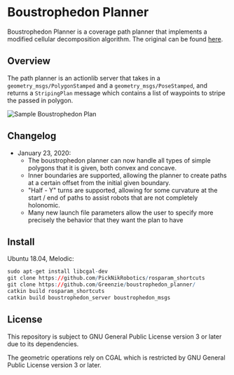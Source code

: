# Boustrophedon Planner
Boustrophedon Planner is a coverage path planner that implements a modified cellular decomposition algorithm. The original can be found [here](https://www.ncbi.nlm.nih.gov/pmc/articles/PMC6806237/).

## Overview
The path planner is an actionlib server that takes in a `geometry_msgs/PolygonStamped` and a `geometry_msgs/PoseStamped`,
and returns a `StripingPlan` message which contains a list of waypoints to stripe the passed in polygon.

![Sample Boustrophedon Plan](half-y-turn-concave.png)

## Changelog

- January 23, 2020:
  - The boustrophedon planner can now handle all types of simple polygons that it is given, both convex and concave.
  - Inner boundaries are supported, allowing the planner to create paths at a certain offset from the initial given boundary.
  - "Half - Y" turns are supported, allowing for some curvature at the start / end of paths to assist robots that are not      completely holonomic.
  - Many new launch file parameters allow the user to specify more precisely the behavior that they want the plan to have

## Install
Ubuntu 18.04, Melodic:
``` r
sudo apt-get install libcgal-dev
git clone https://github.com/PickNikRobotics/rosparam_shortcuts
git clone https://github.com/Greenzie/boustrophedon_planner/
catkin build rosparam_shortcuts
catkin build boustrophedon_server boustrophedon_msgs
```

## License

This repository is subject to GNU General Public License version 3 or later due to its dependencies.

The geometric operations rely on CGAL which is restricted by GNU General Public License version 3 or later.
